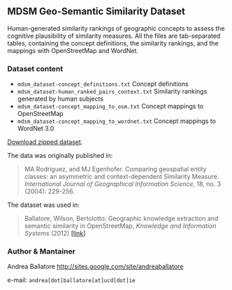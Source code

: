 
MDSM Geo-Semantic Similarity Dataset
-------------------------------------

Human-generated similarity rankings of geographic concepts to assess the cognitive plausibility of similarity measures.
All the files are tab-separated tables, containing the concept definitions, the similarity rankings, and the mappings with OpenStreetMap and WordNet.

### Dataset content ###

* `mdsm_dataset-concept_definitions.txt` Concept definitions
* `mdsm_dataset-human_ranked_pairs_context.txt` Similarity rankings generated by human subjects
* `mdsm_dataset-concept_mapping_to_osm.txt` Concept mappings to OpenStreetMap
* `mdsm_dataset-concept_mapping_to_wordnet.txt` Concept mappings to WordNet 3.0

[Download zipped dataset](https://github.com/ucd-spatial/Datasets/blob/master/mdsm-similarity_dataset.zip?raw=true).

The data was originally published in:
> MA Rodriguez, and MJ Egenhofer. Comparing geospatial entity classes: an asymmetric and context-dependent Similarity Measure. *International Journal of Geographical Information Science*, 18, no. 3 (2004): 229-256.

The dataset was used in:

> Ballatore, Wilson, Bertolotto: Geographic knowledge extraction and semantic similarity in OpenStreetMap, *Knowledge and Information Systems* (2012) [[link]](http://link.springer.com/article/10.1007%2Fs10115-012-0571-0)

### Author & Mantainer ### 

Andrea Ballatore <http://sites.google.com/site/andreaballatore>

e-mail: `andrea[dot]ballatore[at]ucd[dot]ie`